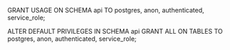 GRANT USAGE
ON SCHEMA api
TO postgres, anon, authenticated, service_role;

ALTER DEFAULT PRIVILEGES IN SCHEMA api
GRANT ALL ON TABLES TO postgres, anon, authenticated, service_role;
